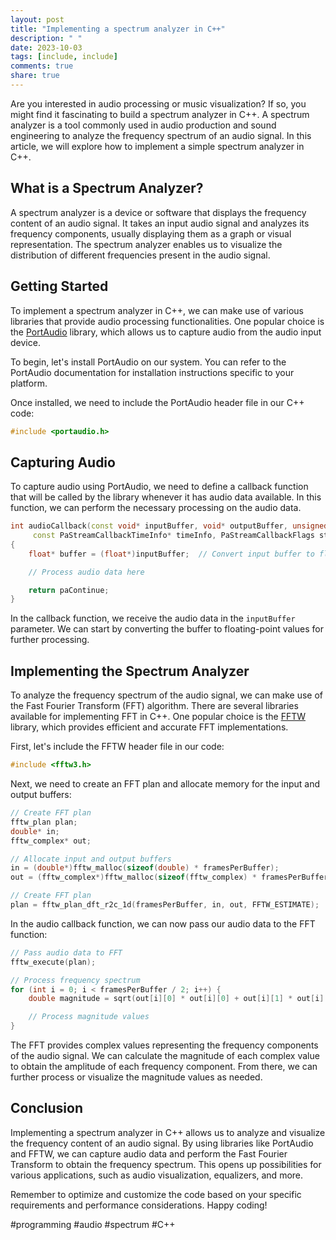 ```yaml
---
layout: post
title: "Implementing a spectrum analyzer in C++"
description: " "
date: 2023-10-03
tags: [include, include]
comments: true
share: true
---
```


Are you interested in audio processing or music visualization? If so, you might find it fascinating to build a spectrum analyzer in C++. A spectrum analyzer is a tool commonly used in audio production and sound engineering to analyze the frequency spectrum of an audio signal. In this article, we will explore how to implement a simple spectrum analyzer in C++.

## What is a Spectrum Analyzer?

A spectrum analyzer is a device or software that displays the frequency content of an audio signal. It takes an input audio signal and analyzes its frequency components, usually displaying them as a graph or visual representation. The spectrum analyzer enables us to visualize the distribution of different frequencies present in the audio signal.

## Getting Started

To implement a spectrum analyzer in C++, we can make use of various libraries that provide audio processing functionalities. One popular choice is the [PortAudio](https://portaudio.com/) library, which allows us to capture audio from the audio input device.

To begin, let's install PortAudio on our system. You can refer to the PortAudio documentation for installation instructions specific to your platform.

Once installed, we need to include the PortAudio header file in our C++ code:

```cpp
#include <portaudio.h>
```

## Capturing Audio

To capture audio using PortAudio, we need to define a callback function that will be called by the library whenever it has audio data available. In this function, we can perform the necessary processing on the audio data.

```cpp
int audioCallback(const void* inputBuffer, void* outputBuffer, unsigned long framesPerBuffer,
     const PaStreamCallbackTimeInfo* timeInfo, PaStreamCallbackFlags statusFlags, void* userData)
{
    float* buffer = (float*)inputBuffer;  // Convert input buffer to float

    // Process audio data here

    return paContinue;
}
```

In the callback function, we receive the audio data in the `inputBuffer` parameter. We can start by converting the buffer to floating-point values for further processing.

## Implementing the Spectrum Analyzer

To analyze the frequency spectrum of the audio signal, we can make use of the Fast Fourier Transform (FFT) algorithm. There are several libraries available for implementing FFT in C++. One popular choice is the [FFTW](http://www.fftw.org/) library, which provides efficient and accurate FFT implementations.

First, let's include the FFTW header file in our code:

```cpp
#include <fftw3.h>
```

Next, we need to create an FFT plan and allocate memory for the input and output buffers:

```cpp
// Create FFT plan
fftw_plan plan;
double* in;
fftw_complex* out;

// Allocate input and output buffers
in = (double*)fftw_malloc(sizeof(double) * framesPerBuffer);
out = (fftw_complex*)fftw_malloc(sizeof(fftw_complex) * framesPerBuffer);

// Create FFT plan
plan = fftw_plan_dft_r2c_1d(framesPerBuffer, in, out, FFTW_ESTIMATE);
```

In the audio callback function, we can now pass our audio data to the FFT function:

```cpp
// Pass audio data to FFT
fftw_execute(plan);

// Process frequency spectrum
for (int i = 0; i < framesPerBuffer / 2; i++) {
    double magnitude = sqrt(out[i][0] * out[i][0] + out[i][1] * out[i][1]);

    // Process magnitude values
}
```

The FFT provides complex values representing the frequency components of the audio signal. We can calculate the magnitude of each complex value to obtain the amplitude of each frequency component. From there, we can further process or visualize the magnitude values as needed.

## Conclusion

Implementing a spectrum analyzer in C++ allows us to analyze and visualize the frequency content of an audio signal. By using libraries like PortAudio and FFTW, we can capture audio data and perform the Fast Fourier Transform to obtain the frequency spectrum. This opens up possibilities for various applications, such as audio visualization, equalizers, and more.

Remember to optimize and customize the code based on your specific requirements and performance considerations. Happy coding!

#programming #audio #spectrum #C++